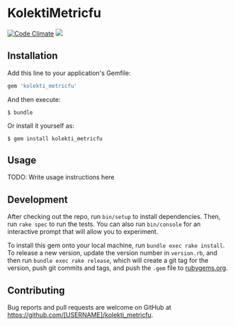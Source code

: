 # KolektiMetricfu

[![Code Climate](https://codeclimate.com/github/mezuro/kolekti_metricfu/badges/gpa.svg)](https://codeclimate.com/github/mezuro/kolekti_metricfu) <a href="https://codeclimate.com/github/mezuro/kolekti_metricfu/coverage"><img src="https://codeclimate.com/github/mezuro/kolekti_metricfu/badges/coverage.svg" /></a>

## Installation

Add this line to your application's Gemfile:

```ruby
gem 'kolekti_metricfu'
```

And then execute:

    $ bundle

Or install it yourself as:

    $ gem install kolekti_metricfu

## Usage

TODO: Write usage instructions here

## Development

After checking out the repo, run `bin/setup` to install dependencies. Then, run `rake spec` to run the tests. You can also run `bin/console` for an interactive prompt that will allow you to experiment.

To install this gem onto your local machine, run `bundle exec rake install`. To release a new version, update the version number in `version.rb`, and then run `bundle exec rake release`, which will create a git tag for the version, push git commits and tags, and push the `.gem` file to [rubygems.org](https://rubygems.org).

## Contributing

Bug reports and pull requests are welcome on GitHub at https://github.com/[USERNAME]/kolekti_metricfu.

